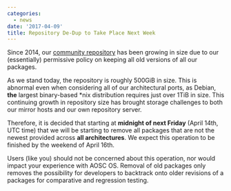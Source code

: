 ```yaml
---
categories:
  - news
date: '2017-04-09'
title: Repository De-Dup to Take Place Next Week
---
```



Since 2014, our [community repository](https://repo.aosc.io/) has been growing in size due to our (essentially) permissive policy on keeping all old versions of all our packages.

As we stand today, the repository is roughly 500GiB in size. This is abnormal even when considering all of our architectural ports, as Debian, **the** largest binary-based *nix distribution requires just over 1TiB in size. This continuing growth in repository size has brought storage challenges to both our mirror hosts and our own repository server.

Therefore, it is decided that starting at **midnight of next Friday** (April 14th, UTC time) that we will be starting to remove all packages that are not the newest provided across **all architectures**. We expect this operation to be finished by the weekend of April 16th.

Users (like you) should not be concerned about this operation, nor would impact your experience with AOSC OS. Removal of old packages only removes the possibility for developers to backtrack onto older revisions of a packages for comparative and regression testing.